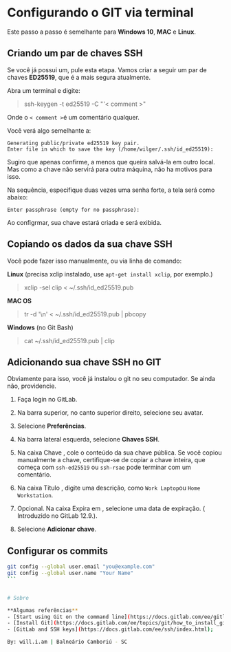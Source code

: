# Configurando o GIT via terminal

Este passo a passo é semelhante para **Windows 10**, **MAC** e **Linux**.



## Criando um par de chaves SSH

Se você já possui um, pule esta etapa. Vamos criar a seguir um par de chaves **ED25519**, que é a mais segura atualmente.

Abra um terminal e digite:

> ssh-keygen -t ed25519 -C "'< comment >"

Onde o `< comment >`é um comentário qualquer.

Você verá algo semelhante a:

```
Generating public/private ed25519 key pair.
Enter file in which to save the key (/home/wilger/.ssh/id_ed25519):
```

Sugiro que apenas confirme, a menos que queira salvá-la em outro local. Mas como a chave não servirá para outra máquina, não ha motivos para isso.

Na sequência, especifique duas vezes uma senha forte, a tela será como abaixo:

```
Enter passphrase (empty for no passphrase): 
```

Ao configrmar, sua chave estará criada e será exibida.



## Copiando os dados da sua chave SSH

Você pode fazer isso manualmente, ou via linha de comando:

  **Linux** (precisa xclip instalado, use `apt-get install xclip`, por exemplo.)

  > xclip -sel clip < ~/.ssh/id_ed25519.pub

  **MAC OS**

  > tr -d '\n' < ~/.ssh/id_ed25519.pub | pbcopy

  **Windows** (no Git Bash)

  > cat ~/.ssh/id_ed25519.pub | clip



## Adicionando sua chave SSH no GIT

Obviamente para isso, você já instalou o git no seu computador. Se ainda não, providencie.

1. Faça login no GitLab.

2. Na barra superior, no canto superior direito, selecione seu avatar.

3. Selecione **Preferências**.

4. Na barra lateral esquerda, selecione **Chaves SSH**.

5. Na caixa Chave , cole o conteúdo da sua chave pública. Se você copiou manualmente a chave, certifique-se de copiar a chave inteira, que começa com `ssh-ed25519` ou `ssh-rsae` pode terminar com um comentário.

6. Na caixa Título , digite uma descrição, como `Work Laptop`ou `Home Workstation`.

7. Opcional. Na caixa Expira em , selecione uma data de expiração. ( Introduzido no GitLab 12.9.).

8. Selecione **Adicionar chave**.



## Configurar os commits

````sh
git config --global user.email "you@example.com"
git config --global user.name "Your Name"
```


# Sobre

**Algumas referências**
- [Start using Git on the command line](https://docs.gitlab.com/ee/gitlab-basics/start-using-git.html);
- [Install Git](https://docs.gitlab.com/ee/topics/git/how_to_install_git/index.html);
- [GitLab and SSH keys](https://docs.gitlab.com/ee/ssh/index.html);

By: will.i.am | Balneário Camboriú - SC
